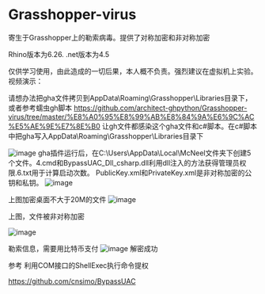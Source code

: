 # Grasshopper-virus

寄生于Grasshopper上的勒索病毒。提供了对称加密和非对称加密


Rhino版本为6.26.
.net版本为4.5


仅供学习使用，由此造成的一切后果，本人概不负责。强烈建议在虚拟机上实验。视频演示：

请想办法把gha文件拷贝到AppData\Roaming\Grasshopper\Libraries目录下，或者参考蠕虫gh脚本
https://github.com/architect-ghpython/Grasshopper-virus/tree/master/%E8%A0%95%E8%99%AB%E8%84%9A%E6%9C%AC%E5%AE%9E%E7%8E%B0 让gh文件都感染这个gha文件和c#脚本。在c#脚本中把gha写入AppData\Roaming\Grasshopper\Libraries目录下

   ![image](https://github.com/architect-ghpython/Grasshopper-virus/blob/master/4efbfdbc81f3135d12f0370f2ba3edf.png)
gha插件运行后，在C:\Users\AppData\Local\McNeel文件夹下创建5个文件。4.cmd和BypassUAC_Dll_csharp.dll利用dll注入的方法获得管理员权限.6.txt用于计算启动次数。 PublicKey.xml和PrivateKey.xml是非对称加密的公钥和私钥。
![image](https://github.com/architect-ghpython/Grasshopper-virus/blob/master/ae321788632de871a22d5944e5b83e5.png)

上图加密桌面不大于20M的文件
![image](https://github.com/architect-ghpython/Grasshopper-virus/blob/master/246f5320ee3091dd66cb4e25c661484.png)

上图，文件被非对称加密

![image](https://github.com/architect-ghpython/Grasshopper-virus/blob/master/62f29316cf74e9dc5d7803c9d4dc61f.png)

勒索信息，需要用比特币支付
![image](https://github.com/architect-ghpython/Grasshopper-virus/blob/master/9ae6f4a2aa9d08d3be6d5ca23228d14.png)
解密成功

参考
利用COM接口的ShellExec执行命令提权

https://github.com/cnsimo/BypassUAC
